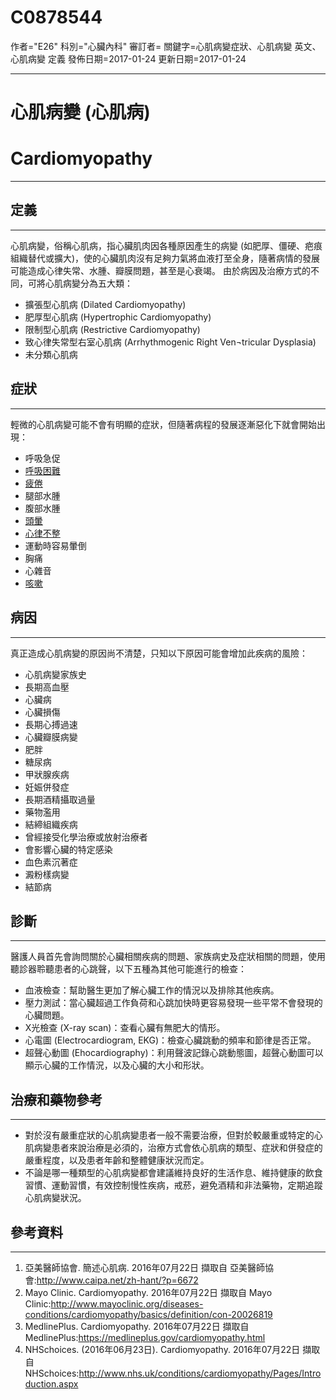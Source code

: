 # C0878544
作者="E26"
科別="心臟內科"
審訂者=
關鍵字=心肌病變症狀、心肌病變 英文、心肌病變 定義
發佈日期=2017-01-24
更新日期=2017-01-24

----------
# 心肌病變 (心肌病)
# Cardiomyopathy
----------
## 定義
----------

心肌病變，俗稱心肌病，指心臟肌肉因各種原因產生的病變 (如肥厚、僵硬、疤痕組織替代或擴大)，使的心臟肌肉沒有足夠力氣將血液打至全身，隨著病情的發展可能造成心律失常、水腫、瓣膜問題，甚至是心衰竭。
由於病因及治療方式的不同，可將心肌病變分為五大類：

- 擴張型心肌病 (Dilated Cardiomyopathy)
- 肥厚型心肌病 (Hypertrophic Cardiomyopathy)
- 限制型心肌病 (Restrictive Cardiomyopathy)
- 致心律失常型右室心肌病 (Arrhythmogenic Right Ven¬tricular Dysplasia)
- 未分類心肌病
## 症狀
----------

輕微的心肌病變可能不會有明顯的症狀，但隨著病程的發展逐漸惡化下就會開始出現：

- 呼吸急促
- [呼吸困難](C0013404)
- [疲倦](C0015672)
- 腿部水腫
- 腹部水腫
- [頭暈](C0012833)
- [心律不整](C0003811)
- 運動時容易暈倒
- 胸痛
- 心雜音
- [咳嗽](C0010200)
## 病因
----------

真正造成心肌病變的原因尚不清楚，只知以下原因可能會增加此疾病的風險：

- 心肌病變家族史
- 長期高血壓
- 心臟病
- 心臟損傷
- 長期心搏過速
- 心臟瓣膜病變
- 肥胖
- 糖尿病
- 甲狀腺疾病
- 妊娠併發症
- 長期酒精攝取過量
- 藥物濫用
- 結締組織疾病
- 曾經接受化學治療或放射治療者
- 會影響心臟的特定感染
- 血色素沉著症
- 澱粉樣病變
- 結節病
## 診斷
----------

醫護人員首先會詢問關於心臟相關疾病的問題、家族病史及症狀相關的問題，使用聽診器聆聽患者的心跳聲，以下五種為其他可能進行的檢查：

- 血液檢查：幫助醫生更加了解心臟工作的情況以及排除其他疾病。
- 壓力測試：當心臟超過工作負荷和心跳加快時更容易發現一些平常不會發現的心臟問題。
- X光檢查 (X-ray scan)：查看心臟有無肥大的情形。
- 心電圖 (Electrocardiogram, EKG)：檢查心臟跳動的頻率和節律是否正常。
- 超聲心動圖 (Ehocardiography)：利用聲波記錄心跳動態圖，超聲心動圖可以顯示心臟的工作情況，以及心臟的大小和形狀。
## 治療和藥物參考
----------
- 對於沒有嚴重症狀的心肌病變患者一般不需要治療，但對於較嚴重或特定的心肌病變患者來說治療是必須的，治療方式會依心肌病的類型、症狀和併發症的嚴重程度，以及患者年齡和整體健康狀況而定。
- 不論是哪一種類型的心肌病變都會建議維持良好的生活作息、維持健康的飲食習慣、運動習慣，有效控制慢性疾病，戒菸，避免酒精和非法藥物，定期追蹤心肌病變狀況。
## 參考資料
----------
1. 亞美醫師協會. 簡述心肌病. 2016年07月22日 擷取自 亞美醫師協會:http://www.caipa.net/zh-hant/?p=6672
2. Mayo Clinic. Cardiomyopathy. 2016年07月22日 擷取自 Mayo Clinic:http://www.mayoclinic.org/diseases-conditions/cardiomyopathy/basics/definition/con-20026819
3. MedlinePlus. Cardiomyopathy. 2016年07月22日 擷取自 MedlinePlus:https://medlineplus.gov/cardiomyopathy.html
4. NHSchoices. (2016年06月23日). Cardiomyopathy. 2016年07月22日 擷取自 NHSchoices:http://www.nhs.uk/conditions/cardiomyopathy/Pages/Introduction.aspx

